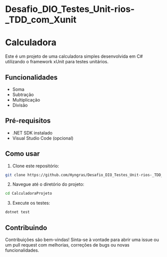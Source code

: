 # Desafio_DIO_Testes_Unit-rios-_TDD_com_Xunit

# Calculadora

Este é um projeto de uma calculadora simples desenvolvida em C# utilizando o framework xUnit para testes unitários.

## Funcionalidades

- Soma
- Subtração
- Multiplicação
- Divisão

## Pré-requisitos

- .NET SDK instalado
- Visual Studio Code (opcional)

## Como usar

1. Clone este repositório:

```bash
git clone https://github.com/Hyngras/Desafio_DIO_Testes_Unit-rios-_TDD_com_Xunit.git
```

2. Navegue até o diretório do projeto:

```bash
cd CalculadoraProjeto
```

3. Execute os testes:

```bash
dotnet test
```

## Contribuindo

Contribuições são bem-vindas! Sinta-se à vontade para abrir uma issue ou um pull request com melhorias, correções de bugs ou novas funcionalidades.

